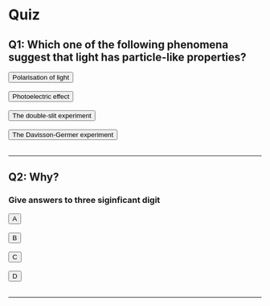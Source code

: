 # Quiz
<script>
		function mark(element, num, correct) {
			if (correct) {
				element.style.color = 'green';
				document.getElementById('explanation'+num).style.display = 'block';
				document.getElementById('incorrect'+num).style.display = 'none';
			} else {
				element.style.color = 'red';
				document.getElementById('explanation'+num).style.display = 'none';
				document.getElementById('incorrect'+num).style.display = 'block';
			}
		}
	</script>
	


## Q1: Which one of the following phenomena suggest that light has particle-like properties?

<button class='md-button' onClick="mark(this, 1, false)">Polarisation of light</button> 
<br><br>
<button class='md-button' onClick="mark(this, 1, true)">Photoelectric effect</button> 
<br><br>
<button class='md-button' onClick="mark(this, 1, false)">The double-slit experiment</button> <br><br>
<button class='md-button' onClick="mark(this, 1, false)">The Davisson-Germer experiment</button> 
<br><br>

<section id='incorrect1' style="display:none;" markdown="block"> 
!!! failure "Incorrect!"
	Try again?
	
	![image](img/sad.jpg){ style=width:200px  }
</section>
<section id='explanation1' style="display:none;" markdown="block"> 
!!! success "Correct!"
	**Polarisation of light** and the **double-slit experiment** both showcase the *wave-like properties* of light. The **Davission-Germer experiment** shows the *particulate nature of electrons* rather than light. Hence, only the **photoelectric effect** showed that light was emitted in discrete packets.
	
	![image](img/happy.jpg){ style=width:200px }
</section>
<hr>



## Q2: Why?
### Give answers to three siginficant digit

<button class='md-button' onClick="mark(this, 2, false)">A</button> 
<br><br>
<button class='md-button' onClick="mark(this, 2, false)">B</button> 
<br><br>
<button class='md-button' onClick="mark(this, 2, true)">C</button> 
<br><br>
<button class='md-button' onClick="mark(this, 2, false)">D</button> 
<br><br>

<section id='incorrect2' style="display:none;" markdown="block"> 
!!! failure "Incorrect!"
	Try again?
	
	![image](img/sad.jpg){ style=width:200px  }
</section>
<section id='explanation2' style="display:none;" markdown="block"> 
!!! success "Correct!"
	Arbitrary something something
	
	![image](img/happy.jpg){ style=width:200px }
</section>
<hr>